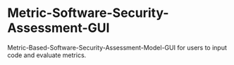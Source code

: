 # Metric-Software-Security-Assessment-GUI
Metric-Based-Software-Security-Assessment-Model-GUI for users to input code and evaluate metrics.
